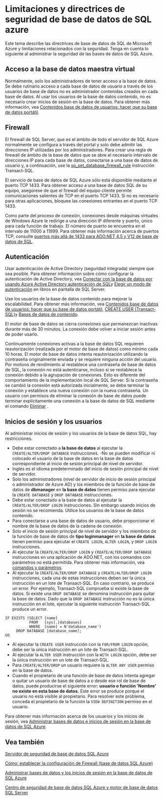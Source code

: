 <properties
   pageTitle="Directrices de seguridad de base de datos SQL Azure y limitaciones | Microsoft Azure"
   description="Obtenga información sobre consideraciones de base de datos de SQL de Microsoft Azure y limitaciones relacionados con la seguridad."
   services="sql-database"
   documentationCenter=""
   authors="BYHAM"
   manager="jhubbard"
   editor=""
   tags=""/>

<tags
   ms.service="sql-database"
   ms.devlang="na"
   ms.topic="article"
   ms.tgt_pltfrm="na"
   ms.workload="data-management"
   ms.date="10/18/2016"
   ms.author="rickbyh"/>

# <a name="azure-sql-database-security-guidelines-and-limitations"></a>Limitaciones y directrices de seguridad de base de datos de SQL azure

Este tema describe las directrices de base de datos de SQL de Microsoft Azure y limitaciones relacionados con la seguridad. Tenga en cuenta lo siguiente al administrar la seguridad de las bases de datos de SQL Azure.

## <a name="access-to-the-virtual-master-database"></a>Acceso a la base de datos maestra virtual

Normalmente, solo los administradores de tener acceso a la base de datos. Se debe rutinario acceso a cada base de datos de usuario a través de los usuarios de base de datos no es administrador contenidas creados en cada base de datos. Al usar los usuarios de la base de datos contenido, no es necesario crear inicios de sesión en la base de datos. Para obtener más información, vea [Contenidos base de datos de usuarios: hacer que su base de datos portátil](https://msdn.microsoft.com/library/ff929188.aspx).


## <a name="firewall"></a>Firewall

El firewall de SQL Server, que es el ámbito de todo el servidor de SQL Azure normalmente se configura a través del portal y solo debe admitir las direcciones IP utilizadas por los administradores. Para crear una regla de firewall de ámbito de la base de datos que se abre el necesario intervalo de direcciones IP para cada base de datos, conectarse a una base de datos de usuario y, a continuación, use la [sp_set_database_firewall_rule](https://msdn.microsoft.com/library/dn270010.aspx) instrucción Transact-SQL.

El servicio de base de datos de SQL Azure sólo está disponible mediante el puerto TCP 1433. Para obtener acceso a una base de datos SQL de su equipo, asegúrese de que el firewall del equipo cliente permite comunicaciones salientes de TCP en el puerto TCP 1433. Si no es necesario para otras aplicaciones, bloquee las conexiones entrantes en el puerto TCP 1433. 

Como parte del proceso de conexión, conexiones desde máquinas virtuales de Windows Azure le redirige a una dirección IP diferente y puerto, único para cada función de trabajo. El número de puerto se encuentra en el intervalo de 11000 a 11999. Para obtener más información acerca de puertos TCP, consulte [puertos más allá de 1433 para ADO.NET 4.5 y V12 de base de datos de SQL](sql-database-develop-direct-route-ports-adonet-v12.md).


## <a name="authentication"></a>Autenticación

Usar autenticación de Active Directory (seguridad integrada) siempre que sea posible. Para obtener información sobre cómo configurar la autenticación de Active Directory, vea [Conectar con la base de datos por usando Azure Active Directory autenticación de SQL](sql-database-aad-authentication.md)y [Elegir un modo de autenticación](https://msdn.microsoft.com/library/ms144284.aspx) en libros en pantalla de SQL Server. 

Use los usuarios de la base de datos contenido para mejorar la escalabilidad. Para obtener más información, vea [Contenidos base de datos de usuarios: hacer que su base de datos portátil](https://msdn.microsoft.com/library/ff929188.aspx), [CREATE USER (Transact-SQL)](https://technet.microsoft.com/library/ms173463.aspx)y [Bases de datos de contenido](https://technet.microsoft.com/library/ff929071.aspx).

El motor de base de datos se cierra conexiones que permanezcan inactivas durante más de 30 minutos. La conexión debe volver a iniciar sesión antes de poder usarlo.

Continuamente conexiones activas a la base de datos SQL requieren reautorización (realizada por el motor de base de datos) como mínimo cada 10 horas. El motor de base de datos intenta reautorización utilizando la contraseña originalmente enviada y se requiere ninguna acción del usuario. Por motivos de rendimiento al restablece una contraseña de base de datos de SQL, la conexión no está autenticarse, incluso si se restablece la conexión debido a la agrupación de conexiones. Esto es diferente del comportamiento de la implementación local de SQL Server. Si la contraseña se cambió la conexión está autorizada inicialmente, se debe terminar la conexión y establece una nueva conexión con la nueva contraseña. Un usuario con permisos de eliminar la conexión de base de datos puede terminar explícitamente una conexión a la base de datos de SQL mediante el comando [Eliminar](https://msdn.microsoft.com/library/ms173730.aspx) .

## <a name="logins-and-users"></a>Inicios de sesión y los usuarios

Al administrar inicios de sesión y los usuarios de la base de datos SQL, hay restricciones.


- Debe estar conectado a **la base de datos** al ejecutar la ``CREATE/ALTER/DROP DATABASE`` instrucciones. -No se pueden modificar ni colocado el usuario de la base de datos en la base de datos correspondiente al inicio de sesión principal de nivel de servidor. 
- Inglés es el idioma predeterminado del inicio de sesión principal de nivel de servidor.
- Solo los administradores (nivel de servidor de inicio de sesión principal o administrador de Azure AD) y los miembros de la función de base de datos de **dbmanager** en **la base de datos** tienen permiso para ejecutar la ``CREATE DATABASE`` y ``DROP DATABASE`` instrucciones.
- Debe estar conectado a la base de datos al ejecutar la ``CREATE/ALTER/DROP LOGIN`` instrucciones. Sin embargo usando inicios de sesión no se recomienda. Utilice los usuarios de la base de datos contenido.
- Para conectarse a una base de datos de usuario, debe proporcionar el nombre de la base de datos de la cadena de conexión.
- Solo el inicio de sesión principal de nivel de servidor y los miembros de la función de base de datos de **tipo loginmanager** en **la base de datos** tienen permiso para ejecutar el ``CREATE LOGIN``, ``ALTER LOGIN``, y ``DROP LOGIN`` instrucciones.
- Al ejecutar la ``CREATE/ALTER/DROP LOGIN`` y ``CREATE/ALTER/DROP DATABASE`` instrucciones en una aplicación de ADO.NET, con los comandos con parámetros no está permitida. Para obtener más información, vea [comandos y parámetros](https://msdn.microsoft.com/library/ms254953.aspx).
- Al ejecutar la ``CREATE/ALTER/DROP DATABASE`` y ``CREATE/ALTER/DROP LOGIN`` instrucciones, cada una de estas instrucciones deben ser la única instrucción en un lote de Transact-SQL. En caso contrario, se produce un error. Por ejemplo, Transact-SQL comprueba si existe la base de datos. Si existe una ``DROP DATABASE`` se denomina instrucción para quitar la base de datos. Dado que la ``DROP DATABASE`` instrucción no es la única instrucción en el lote, ejecutar la siguiente instrucción Transact-SQL produce un error.

```
IF EXISTS (SELECT [name]
           FROM   [sys].[databases]
           WHERE  [name] = N'database_name')
     DROP DATABASE [database_name];
GO
```

- Al ejecutar la ``CREATE USER`` instrucción con la ``FOR/FROM LOGIN`` opción, debe ser la única instrucción en un lote de Transact-SQL.
- Al ejecutar la ``ALTER USER`` instrucción con la ``WITH LOGIN`` opción, debe ser la única instrucción en un lote de Transact-SQL.
- Para ``CREATE/ALTER/DROP`` un usuario requiere la ``ALTER ANY USER`` permiso en la base de datos.
- Cuando el propietario de una función de base de datos intenta agregar o quitar un usuario de base de datos a o desde ese rol de base de datos, puede producirse el siguiente error: **usuario o función 'Nombre' no existe en esta base de datos.** Este error se produce porque el usuario no está visible al propietario. Para resolver este problema, conceda el propietario de la función la ``VIEW DEFINITION`` permiso en el usuario. 

Para obtener más información acerca de los usuarios y los inicios de sesión, vea [Administrar bases de datos e inicios de sesión en la base de datos de SQL Azure](sql-database-manage-logins.md).


## <a name="see-also"></a>Vea también

[Servidor de seguridad de base de datos SQL Azure](sql-database-firewall-configure.md)

[Cómo: establecer la configuración de Firewall (base de datos SQL Azure)](sql-database-configure-firewall-settings.md)

[Administrar bases de datos y los inicios de sesión en la base de datos de SQL Azure](sql-database-manage-logins.md)

[Centro de seguridad de base de datos SQL Azure y motor de base de datos SQL Server](https://msdn.microsoft.com/library/bb510589)
